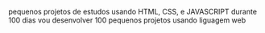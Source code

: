pequenos projetos de estudos usando
 HTML, CSS, e JAVASCRIPT
 durante 100 dias vou desenvolver 100 pequenos projetos usando liguagem web
